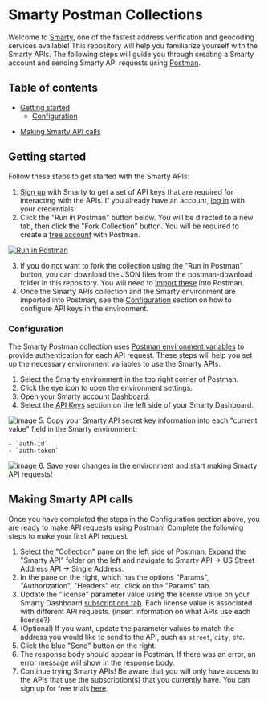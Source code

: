 # Smarty Postman Collections

Welcome to [Smarty](https://www.smarty.com), one of the fastest address verification and geocoding services available! This repository will help you familiarize yourself with the Smarty APIs. The following steps will guide you through creating a Smarty account and sending Smarty API requests using [Postman](https://www.postman.com/home).

## Table of contents
- [Getting started](#getting-started)
    - [Configuration](#configuration)
* [Making Smarty API calls](#making-smarty-api-calls)

## Getting started

Follow these steps to get started with the Smarty APIs:
1. [Sign up](https://www.smarty.com/signup) with Smarty to get a set of API keys that are required for interacting with the APIs. If you already have an account, [log in](https://www.smarty.com/login) with your credentials.
2. Click the "Run in Postman" button below. You will be directed to a new tab, then click the "Fork Collection" button. You will be required to create a [free account](https://www.postman.com/postman-account) with Postman.

[![Run in Postman](https://run.pstmn.io/button.svg)](https://app.getpostman.com/run-collection/26488730-bc1bdca1-977e-4c98-b36c-ca8ccc5bf6c0?action=collection%2Ffork&collection-url=entityId%3D26488730-bc1bdca1-977e-4c98-b36c-ca8ccc5bf6c0%26entityType%3Dcollection%26workspaceId%3Da9f6b737-2143-4ddc-8e2b-0344eec8aaba#?env%5BSmarty%5D=W3sia2V5IjoiYXV0aC1pZCIsInZhbHVlIjoiWU9VUl9BVVRIX0lEIiwiZW5hYmxlZCI6dHJ1ZSwidHlwZSI6InNlY3JldCIsInNlc3Npb25WYWx1ZSI6IllPVVJfQVVUSF9JRCIsInNlc3Npb25JbmRleCI6MH0seyJrZXkiOiJhdXRoLXRva2VuIiwidmFsdWUiOiJZT1VSX0FVVEhfVE9LRU4iLCJlbmFibGVkIjp0cnVlLCJ0eXBlIjoic2VjcmV0Iiwic2Vzc2lvblZhbHVlIjoiWU9VUl9BVVRIX1RPS0VOIiwic2Vzc2lvbkluZGV4IjoxfV0=)

3. If you do not want to fork the collection using the "Run in Postman" button, you can download the JSON files from the postman-download folder in this repository. You will need to [import these](https://learning.postman.com/docs/getting-started/importing-and-exporting-data/#importing-postman-data) into Postman.
4. Once the Smarty APIs collection and the Smarty environment are imported into Postman, see the [Configuration](#configuration) section on how to configure API keys in the environment.

### Configuration

The Smarty Postman collection uses [Postman environment variables](https://learning.postman.com/docs/sending-requests/variables/#variables-quick-start") to provide authentication for each API request. These steps will help you set up the necessary environment variables to use the Smarty APIs.
1. Select the Smarty environment in the top right corner of Postman.
2. Click the eye icon to open the environment settings.
3. Open your Smarty account [Dashboard](https://www.smarty.com/account).
4. Select the [API Keys](https://www.smarty.com/account/keys) section on the left side of your Smarty Dashboard.

![image](https://user-images.githubusercontent.com/62493355/228678037-0d0e4911-2f32-43b7-a840-9f741d46fcc9.png)
5. Copy your Smarty API secret key information into each "current value" field in the Smarty environment:

    - `auth-id`
    - `auth-token`

![image](https://user-images.githubusercontent.com/62493355/228653244-8cf19b64-2a4c-4b7d-9a51-5c313880903c.png)
6. Save your changes in the environment and start making Smarty API requests!

## Making Smarty API calls

Once you have completed the steps in the Configuration section above, you are ready to make API requests using Postman! Complete the following steps to make your first API request.
1. Select the "Collection" pane on the left side of Postman. Expand the "Smarty API" folder on the left and navigate to Smarty API -> US Street Address API -> Single Address.
2. In the pane on the right, which has the options "Params", "Authorization", "Headers" etc. click on the "Params" tab.
3. Update the "license" parameter value using the license value on your Smarty Dashboard [subscriptions tab](https://www.smarty.com/account/subscriptions). Each license value is associated with different API requests. (insert information on what APIs use each license?)
4. (Optional) If you want, update the parameter values to match the address you would like to send to the API, such as `street`, `city`, etc.
5. Click the blue "Send" button on the right.
6. The response body should appear in Postman. If there was an error, an error message will show in the response body.
7. Continue trying Smarty APIs! Be aware that you will only have access to the APIs that use the subscription(s) that you currently have. You can sign up for free trials [here](https://www.smarty.com/account).
